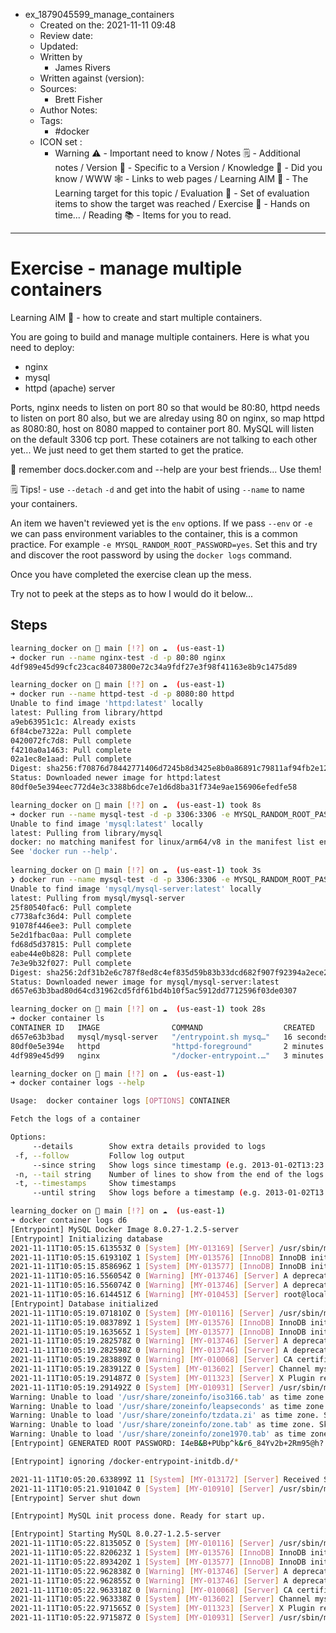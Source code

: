 - ex_1879045599_manage_containers
	- Created on the: 2021-11-11 09:48
	- Review date:
	- Updated:
	- Written by 
		- James Rivers
	- Written against (version):
	- Sources: 
		- Brett Fisher
	- Author Notes: 
	- Tags: 
		- #docker 
	- ICON set : 
		- Warning ⚠️ - Important need to know / Notes 🗒 - Additional notes / Version 🌱 - Specific to a Version / Knowledge 🧠 - Did you know / WWW 🕸 - Links to web pages / Learning AIM 🎯 - The Learning target for this topic / Evaluation 🧪 - Set of evaluation items to show the target was reached / Exercise 🤸 - Hands on time... /  Reading 📚  - Items for you to read. 
---
# Exercise - manage multiple containers
Learning AIM 🎯 - how to create and start multiple containers.

You are going to build and manage multiple containers.  Here is what you need to deploy:
- nginx 
- mysql 
- httpd (apache) server

Ports, nginx needs to listen on port 80 so that would be 80:80, httpd needs to listen on port 80 also, but we are alreday using 80 on nginx, so map httpd as 8080:80, host on 8080 mapped to container port 80.  MySQL will listen on the default 3306 tcp port.  These cotainers are not talking to each other yet... We just need to get them started to get the pratice.

🧠  remember docs.docker.com and --help are your best friends... Use them!

 🗒 Tips! - use `--detach` `-d` and get into the habit of using `--name` to name your containers. 
 
 An item we haven't reviewed yet is the `env` options. If we pass `--env` or `-e` we can pass environment variables to the container, this is a common practice. For example `-e MYSQL_RANDOM_ROOT_PASSWORD=yes`.  Set this and try and discover the root password by using the `docker logs` command. 
 
 Once you have completed the exercise clean up the mess. 
 
 Try not to peek at the steps as to how I would do it below... 
 
 
 ## Steps 
 
 ```bash
 learning_docker on  main [!?] on ☁️  (us-east-1) 
➜ docker run --name nginx-test -d -p 80:80 nginx
4df989e45d99cfc23cac84073800e72c34a9fdf27e3f98f41163e8b9c1475d89

learning_docker on  main [!?] on ☁️  (us-east-1) 
➜ docker run --name httpd-test -d -p 8080:80 httpd
Unable to find image 'httpd:latest' locally
latest: Pulling from library/httpd
a9eb63951c1c: Already exists 
6f84cbe7322a: Pull complete 
0420072fc7d8: Pull complete 
f4210a0a1463: Pull complete 
02a1ec8e1aad: Pull complete 
Digest: sha256:f70876d78442771406d7245b8d3425e8b0a86891c79811af94fb2e12af0fadeb
Status: Downloaded newer image for httpd:latest
80df0e5e394eec772d4e3c3388b6dce7e1d6d8ba31f734e9ae156906efedfe58

learning_docker on  main [!?] on ☁️  (us-east-1) took 8s 
➜ docker run --name mysql-test -d -p 3306:3306 -e MYSQL_RANDOM_ROOT_PASSWORD=yes mysql 
Unable to find image 'mysql:latest' locally
latest: Pulling from library/mysql
docker: no matching manifest for linux/arm64/v8 in the manifest list entries.
See 'docker run --help'.
      
learning_docker on  main [!?] on ☁️  (us-east-1) took 3s 
❯ docker run --name mysql-test -d -p 3306:3306 -e MYSQL_RANDOM_ROOT_PASSWORD=yes  mysql/mysql-server 
Unable to find image 'mysql/mysql-server:latest' locally
latest: Pulling from mysql/mysql-server
25f80540fac6: Pull complete 
c7738afc36d4: Pull complete 
91078f446ee3: Pull complete 
5e2d1fbac0aa: Pull complete 
fd68d5d37815: Pull complete 
eabe44e0b828: Pull complete 
7e3e9b32f027: Pull complete 
Digest: sha256:2df31b2e6c787f8ed8c4ef835d59b83b33dcd682f907f92394a2ece2ab7ab5a6
Status: Downloaded newer image for mysql/mysql-server:latest
d657e63b3bad80d64cd31962cd5fdf61bd4b10f5ac5912dd7712596f03de0307

learning_docker on  main [!?] on ☁️  (us-east-1) took 28s 
➜ docker container ls 
CONTAINER ID   IMAGE                COMMAND                  CREATED          STATUS                             PORTS                                     NAMES
d657e63b3bad   mysql/mysql-server   "/entrypoint.sh mysq…"   16 seconds ago   Up 15 seconds (health: starting)   0.0.0.0:3306->3306/tcp, 33060-33061/tcp   mysql-test
80df0e5e394e   httpd                "httpd-foreground"       2 minutes ago    Up 2 minutes                       0.0.0.0:8080->80/tcp                      httpd-test
4df989e45d99   nginx                "/docker-entrypoint.…"   3 minutes ago    Up 3 minutes                       0.0.0.0:80->80/tcp                        nginx-test

learning_docker on  main [!?] on ☁️  (us-east-1) 
➜ docker container logs --help

Usage:  docker container logs [OPTIONS] CONTAINER

Fetch the logs of a container

Options:
      --details        Show extra details provided to logs
  -f, --follow         Follow log output
      --since string   Show logs since timestamp (e.g. 2013-01-02T13:23:37Z) or relative (e.g. 42m for 42 minutes)
  -n, --tail string    Number of lines to show from the end of the logs (default "all")
  -t, --timestamps     Show timestamps
      --until string   Show logs before a timestamp (e.g. 2013-01-02T13:23:37Z) or relative (e.g. 42m for 42 minutes)

learning_docker on  main [!?] on ☁️  (us-east-1) 
➜ docker container logs d6    
[Entrypoint] MySQL Docker Image 8.0.27-1.2.5-server
[Entrypoint] Initializing database
2021-11-11T10:05:15.613553Z 0 [System] [MY-013169] [Server] /usr/sbin/mysqld (mysqld 8.0.27) initializing of server in progress as process 17
2021-11-11T10:05:15.619310Z 1 [System] [MY-013576] [InnoDB] InnoDB initialization has started.
2021-11-11T10:05:15.858696Z 1 [System] [MY-013577] [InnoDB] InnoDB initialization has ended.
2021-11-11T10:05:16.556054Z 0 [Warning] [MY-013746] [Server] A deprecated TLS version TLSv1 is enabled for channel mysql_main
2021-11-11T10:05:16.556074Z 0 [Warning] [MY-013746] [Server] A deprecated TLS version TLSv1.1 is enabled for channel mysql_main
2021-11-11T10:05:16.614451Z 6 [Warning] [MY-010453] [Server] root@localhost is created with an empty password ! Please consider switching off the --initialize-insecure option.
[Entrypoint] Database initialized
2021-11-11T10:05:19.071810Z 0 [System] [MY-010116] [Server] /usr/sbin/mysqld (mysqld 8.0.27) starting as process 64
2021-11-11T10:05:19.083789Z 1 [System] [MY-013576] [InnoDB] InnoDB initialization has started.
2021-11-11T10:05:19.163565Z 1 [System] [MY-013577] [InnoDB] InnoDB initialization has ended.
2021-11-11T10:05:19.282578Z 0 [Warning] [MY-013746] [Server] A deprecated TLS version TLSv1 is enabled for channel mysql_main
2021-11-11T10:05:19.282598Z 0 [Warning] [MY-013746] [Server] A deprecated TLS version TLSv1.1 is enabled for channel mysql_main
2021-11-11T10:05:19.283889Z 0 [Warning] [MY-010068] [Server] CA certificate ca.pem is self signed.
2021-11-11T10:05:19.283912Z 0 [System] [MY-013602] [Server] Channel mysql_main configured to support TLS. Encrypted connections are now supported for this channel.
2021-11-11T10:05:19.291487Z 0 [System] [MY-011323] [Server] X Plugin ready for connections. Socket: /var/run/mysqld/mysqlx.sock
2021-11-11T10:05:19.291492Z 0 [System] [MY-010931] [Server] /usr/sbin/mysqld: ready for connections. Version: '8.0.27'  socket: '/var/lib/mysql/mysql.sock'  port: 0  MySQL Community Server - GPL.
Warning: Unable to load '/usr/share/zoneinfo/iso3166.tab' as time zone. Skipping it.
Warning: Unable to load '/usr/share/zoneinfo/leapseconds' as time zone. Skipping it.
Warning: Unable to load '/usr/share/zoneinfo/tzdata.zi' as time zone. Skipping it.
Warning: Unable to load '/usr/share/zoneinfo/zone.tab' as time zone. Skipping it.
Warning: Unable to load '/usr/share/zoneinfo/zone1970.tab' as time zone. Skipping it.
[Entrypoint] GENERATED ROOT PASSWORD: I4eB&B+PUbp^k&r6_84Yv2b+2Rm95@h?

[Entrypoint] ignoring /docker-entrypoint-initdb.d/*

2021-11-11T10:05:20.633899Z 11 [System] [MY-013172] [Server] Received SHUTDOWN from user root. Shutting down mysqld (Version: 8.0.27).
2021-11-11T10:05:21.910104Z 0 [System] [MY-010910] [Server] /usr/sbin/mysqld: Shutdown complete (mysqld 8.0.27)  MySQL Community Server - GPL.
[Entrypoint] Server shut down

[Entrypoint] MySQL init process done. Ready for start up.

[Entrypoint] Starting MySQL 8.0.27-1.2.5-server
2021-11-11T10:05:22.813505Z 0 [System] [MY-010116] [Server] /usr/sbin/mysqld (mysqld 8.0.27) starting as process 1
2021-11-11T10:05:22.820623Z 1 [System] [MY-013576] [InnoDB] InnoDB initialization has started.
2021-11-11T10:05:22.893420Z 1 [System] [MY-013577] [InnoDB] InnoDB initialization has ended.
2021-11-11T10:05:22.962838Z 0 [Warning] [MY-013746] [Server] A deprecated TLS version TLSv1 is enabled for channel mysql_main
2021-11-11T10:05:22.962855Z 0 [Warning] [MY-013746] [Server] A deprecated TLS version TLSv1.1 is enabled for channel mysql_main
2021-11-11T10:05:22.963318Z 0 [Warning] [MY-010068] [Server] CA certificate ca.pem is self signed.
2021-11-11T10:05:22.963338Z 0 [System] [MY-013602] [Server] Channel mysql_main configured to support TLS. Encrypted connections are now supported for this channel.
2021-11-11T10:05:22.971565Z 0 [System] [MY-011323] [Server] X Plugin ready for connections. Bind-address: '::' port: 33060, socket: /var/run/mysqld/mysqlx.sock
2021-11-11T10:05:22.971587Z 0 [System] [MY-010931] [Server] /usr/sbin/mysqld: ready for connections. Version: '8.0.27'  socket: '/var/lib/mysql/mysql.sock'  port: 3306  MySQL Community Server - GPL.
```
 
 
 
 
 
 

 
 




